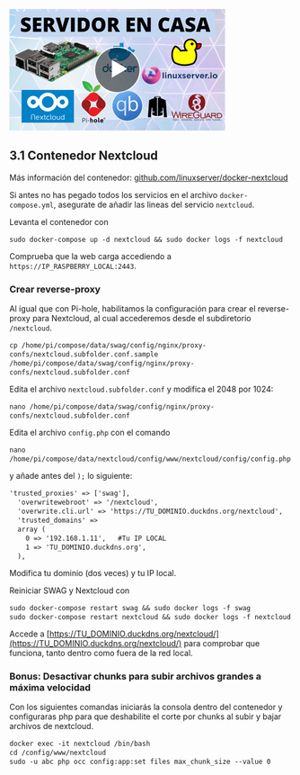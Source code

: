 <!--name:Servidor en casa - Parte 3: Instalando Nextcloud_-->
<!--pubdate:2020/09/26_-->
<!--moddate:2020/09/26_-->
<!--icon:raspberry_-->


[![Enlace al video de esta parte.](/static/files/images/guiaraspi_thumbnail.jpg)](https://www.youtube.com/watch?v=tsbltEpkSiI)

## 3.1 Contenedor Nextcloud
Más información del contenedor: [github.com/linuxserver/docker-nextcloud](https://github.com/linuxserver/docker-nextcloud)

Si antes no has pegado todos los servicios en el archivo `docker-compose.yml`, asegurate de añadir las lineas del servicio `nextcloud`.

Levanta el contenedor con 

```
sudo docker-compose up -d nextcloud && sudo docker logs -f nextcloud
```

Comprueba que la web carga accediendo a `https://IP_RASPBERRY_LOCAL:2443`.

### Crear reverse-proxy

Al igual que con Pi-hole, habilitamos la configuración para crear el reverse-proxy para Nextcloud, al cual accederemos desde el subdiretorio `/nextcloud`.

```
cp /home/pi/compose/data/swag/config/nginx/proxy-confs/nextcloud.subfolder.conf.sample /home/pi/compose/data/swag/config/nginx/proxy-confs/nextcloud.subfolder.conf
```


Edita el archivo `nextcloud.subfolder.conf` y modifica el 2048 por 1024:

```
nano /home/pi/compose/data/swag/config/nginx/proxy-confs/nextcloud.subfolder.conf
```

Edita el archivo `config.php` con el comando

```
nano /home/pi/compose/data/nextcloud/config/www/nextcloud/config/config.php
```

y añade antes del `);` lo siguiente:


```
'trusted_proxies' => ['swag'],
  'overwritewebroot' => '/nextcloud',
  'overwrite.cli.url' => 'https://TU_DOMINIO.duckdns.org/nextcloud',
  'trusted_domains' =>
  array (
    0 => '192.168.1.11',   #Tu IP LOCAL
    1 => 'TU_DOMINIO.duckdns.org',
  ),
```

Modifica tu dominio (dos veces) y tu IP local.

Reiniciar SWAG y Nextcloud con

```
sudo docker-compose restart swag && sudo docker logs -f swag
sudo docker-compose restart nextcloud && sudo docker logs -f nextcloud
```

Accede a [https://TU_DOMINIO.duckdns.org/nextcloud/](https://TU_DOMINIO.duckdns.org/nextcloud/) para comprobar que funciona, tanto dentro como fuera de la red local.


### Bonus: Desactivar chunks para subir archivos grandes a máxima velocidad
Con los siguientes comandas iniciarás la consola dentro del contenedor y configuraras php para que deshabilite el corte por chunks al subir y bajar archivos de nextcloud.

```
docker exec -it nextcloud /bin/bash
cd /config/www/nextcloud
sudo -u abc php occ config:app:set files max_chunk_size --value 0
```